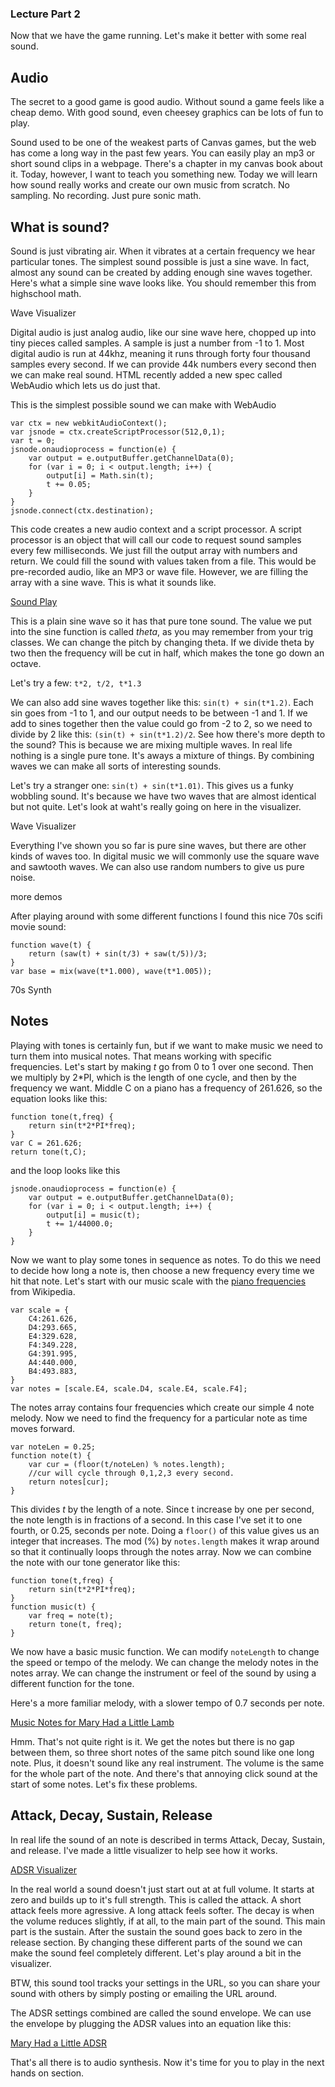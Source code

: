 ### Lecture Part 2

Now that we have the game running. Let's make it better with some real sound.

## Audio

The secret to a good game is good audio. Without sound a game feels like a cheap
demo. With good sound, even cheesey graphics can be lots of fun to play.

Sound used to be one of the weakest parts of Canvas games, but the web has come
a long way in the past few years. You can easily play an mp3 or short sound
clips in a webpage. There's a chapter in my canvas book about it. Today,
however, I want to teach you something new. Today we will learn how sound really
works and create our own music from scratch. No sampling. No recording. Just
pure sonic math.

## What is sound?

Sound is just vibrating air. When it vibrates at a certain frequency we hear
particular tones. The simplest sound possible is just a sine wave. In fact,
almost any sound can be created by adding enough sine waves together. Here's
what a simple sine wave looks like. You should remember this from highschool
math.

Wave Visualizer

Digital audio is just analog audio, like our sine wave here, chopped up into
tiny pieces called samples. A sample is just a number from -1 to 1. Most digital
audio is run at 44khz, meaning it runs through forty four thousand samples every
second. If we can provide 44k numbers every second then we can make real sound.
HTML recently added a new spec called WebAudio which lets us do just that.

This is the simplest possible sound we can make with WebAudio

```
var ctx = new webkitAudioContext();
var jsnode = ctx.createScriptProcessor(512,0,1);
var t = 0;
jsnode.onaudioprocess = function(e) {
    var output = e.outputBuffer.getChannelData(0);
    for (var i = 0; i < output.length; i++) {
        output[i] = Math.sin(t);
        t += 0.05;
    }
}
jsnode.connect(ctx.destination);
```

This code creates a new audio context and a script processor. A script processor
is an object that will call our code to request sound samples every few
milliseconds. We just fill the output array with numbers and return. We could
fill the sound with values taken from a file. This would be pre-recorded audio,
like an MP3 or wave file. However, we are filling the array with a sine wave.
This is what it sounds like.

[Sound Play]()

This is a plain sine wave so it has that pure tone sound. The value we put into
the sine function is called _theta_, as you may remember from your trig classes.
We can change the pitch by changing theta. If we divide theta by two then the
frequency will be cut in half, which makes the tone go down an octave.

Let's try a few: `t*2, t/2, t*1.3`

We can also add sine waves together like this: `sin(t) + sin(t*1.2)`.  Each sin
goes from -1 to 1, and our output needs to be between -1 and 1.  If we add to
sines together then the value could go from -2 to 2, so we need to divide by 2
like this: `(sin(t) + sin(t*1.2)/2`. See how there's more depth to the sound? This
is because we are mixing multiple waves. In real life nothing is a single pure
tone. It's aways a mixture of things. By combining waves we can make all sorts
of interesting sounds.

Let's try a stranger one: `sin(t) + sin(t*1.01)`. This gives us a
funky wobbling sound. It's because we have two waves that are almost identical
but not quite. Let's look at waht's really going on here in the visualizer.

Wave Visualizer

Everything I've shown you so far is pure sine waves, but there are other kinds
of waves too. In digital music we will commonly use the square wave and sawtooth
waves. We can also use random numbers to give us pure noise.

more demos

After playing around with some different functions I found this nice 70s scifi
movie sound:

```
function wave(t) {
    return (saw(t) + sin(t/3) + saw(t/5))/3;
}
var base = mix(wave(t*1.000), wave(t*1.005));
```
70s Synth

## Notes

Playing with tones is certainly fun, but if we want to make music we need to
turn them into musical notes. That means working with specific frequencies.
Let's start by making _t_ go from 0 to 1 over one second. Then we multiply by
2*PI, which is the length of one cycle, and then by the frequency we want.
Middle C on a piano has a frequency of 261.626, so the equation looks like this:

```
function tone(t,freq) {
    return sin(t*2*PI*freq);
}
var C = 261.626;
return tone(t,C);
```

and the loop looks like this

```
jsnode.onaudioprocess = function(e) {
    var output = e.outputBuffer.getChannelData(0);
    for (var i = 0; i < output.length; i++) {
        output[i] = music(t);
        t += 1/44000.0;
    }
}
```
Now we want to play some tones in sequence as notes.  To do this we need to
decide how long a note is,  then choose a new frequency every time we hit that
note. Let's start with our music scale with
the [piano frequencies](http://en.wikipedia.org/wiki/Piano_key_frequencies) from
Wikipedia.

```
var scale = {
    C4:261.626,
    D4:293.665,
    E4:329.628,
    F4:349.228,
    G4:391.995,
    A4:440.000,
    B4:493.883,
}
var notes = [scale.E4, scale.D4, scale.E4, scale.F4];
```

The notes array contains four frequencies which create our simple 4 note melody.
Now we need to find the frequency for a particular note as time moves forward.

```
var noteLen = 0.25;
function note(t) {
    var cur = (floor(t/noteLen) % notes.length);
    //cur will cycle through 0,1,2,3 every second.
    return notes[cur];
}
```

This divides _t_ by the length of a note. Since t increase by one per second,
the note length is in fractions of a second. In this case I've set it to one
fourth, or 0.25, seconds per note. Doing a `floor()` of this value gives us an
integer that increases. The mod (%) by `notes.length` makes it wrap around so that
it continually loops through the notes array. Now we can combine the note with
our tone generator like this:

```
function tone(t,freq) {
    return sin(t*2*PI*freq);
}
function music(t) {
    var freq = note(t);
    return tone(t, freq);
}
```

We now have a basic music function. We can modify `noteLength`  to change the
speed or tempo of the melody. We can change the melody notes   in the notes
array. We can change the instrument or feel of the sound   by using a different
function for the tone.

Here's a more familiar melody, with a slower tempo of 0.7 seconds per note.

[Music Notes for Mary Had a Little Lamb](link)

Hmm. That's not quite right is it. We get the notes but there is no gap between
them, so three short notes of the same pitch sound like one long note. Plus, it
doesn't sound like any real instrument. The volume is the same for the whole
part of the note. And there's that annoying click sound at the start of some
notes. Let's fix these problems.

## Attack, Decay, Sustain, Release

In real life the sound of an note is described in terms Attack, Decay, Sustain,
and release. I've made a little visualizer to help see how it works.

[ADSR Visualizer](link)

In the real world a sound doesn't just start out at at full volume. It starts at
zero and builds up to it's full strength. This is called the attack. A short
attack feels more agressive. A long attack feels softer. The decay is when the
volume reduces slightly, if at all, to the main part of the sound. This main
part is the sustain. After the sustain the sound goes back to zero in the
release section. By changing these different parts of the sound we can make the
sound feel completely different. Let's play around a bit in the visualizer.

BTW, this sound tool tracks your settings in the URL, so you can share your
sound with others by simply posting or emailing the URL around.

The ADSR settings combined are called the sound envelope. We can use the
envelope by plugging the ADSR values into an equation like this:

[Mary Had a Little ADSR](link)

That's all there is to audio synthesis. Now it's time for you to play in the
next hands on section.

